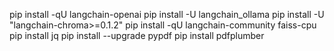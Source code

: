 pip install -qU langchain-openai
pip install -U langchain_ollama
pip install -U "langchain-chroma>=0.1.2"
pip install -qU langchain-community faiss-cpu
pip install jq
pip install --upgrade pypdf
pip install pdfplumber

